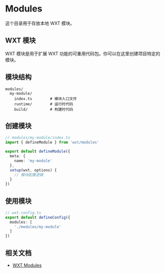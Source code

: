 # Modules

这个目录用于存放本地 WXT 模块。

## WXT 模块

WXT 模块是用于扩展 WXT 功能的可重用代码包。你可以在这里创建项目特定的模块。

## 模块结构

```
modules/
  my-module/
    index.ts        # 模块入口文件
    runtime/        # 运行时代码
    build/          # 构建时代码
```

## 创建模块

```typescript
// modules/my-module/index.ts
import { defineModule } from 'wxt/modules'

export default defineModule({
  meta: {
    name: 'my-module'
  },
  setup(wxt, options) {
    // 模块配置逻辑
  }
})
```

## 使用模块

```typescript
// wxt.config.ts
export default defineConfig({
  modules: [
    './modules/my-module'
  ]
})
```

## 相关文档

- [WXT Modules](https://wxt.dev/guide/essentials/modules.html)
